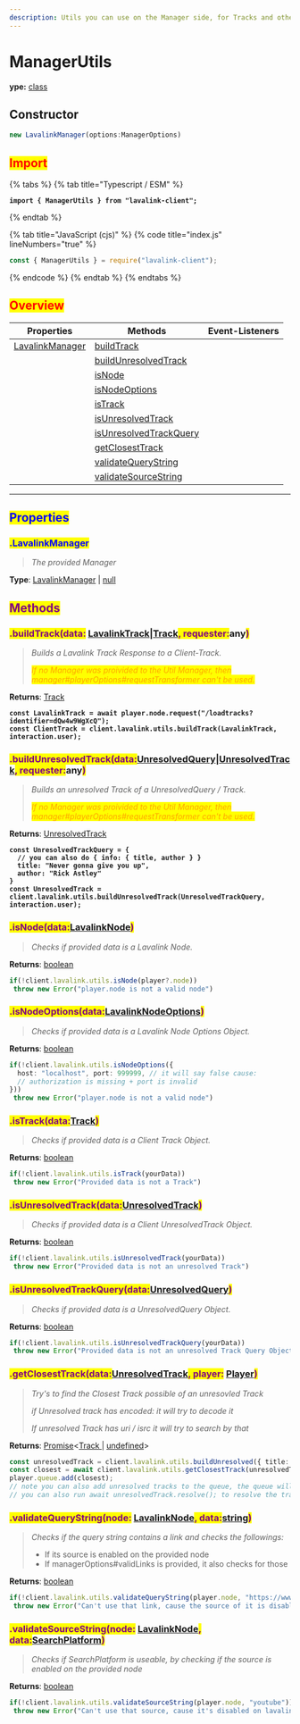 ```yaml
---
description: Utils you can use on the Manager side, for Tracks and other things!
---
```


# ManagerUtils

**ype:** [class](https://developer.mozilla.org/en-US/docs/Web/JavaScript/Reference/Operators/class)

## Constructor

```javascript
new LavalinkManager(options:ManagerOptions)
```

## <mark style="color:red;">Import</mark>

{% tabs %}
{% tab title="Typescript / ESM" %}
<pre class="language-typescript" data-title="index.ts" data-line-numbers><code class="lang-typescript"><strong>import { ManagerUtils } from "lavalink-client";
</strong></code></pre>
{% endtab %}

{% tab title="JavaScript (cjs)" %}
{% code title="index.js" lineNumbers="true" %}
```javascript
const { ManagerUtils } = require("lavalink-client");
```
{% endcode %}
{% endtab %}
{% endtabs %}

## <mark style="color:red;">Overview</mark>

| Properties                                          | Methods                                                                                                             | Event-Listeners |
| --------------------------------------------------- | ------------------------------------------------------------------------------------------------------------------- | --------------- |
| [LavalinkManager](managerutils.md#.lavalinkmanager) | [buildTrack](managerutils.md#.buildtrack-data-lavalinktrack-or-track-requester-any)                                 |                 |
|                                                     | [buildUnresolvedTrack](managerutils.md#.buildunresolvedtrack-data-unresolvedquery-or-unresolvedtrack-requester-any) |                 |
|                                                     | [isNode](managerutils.md#.isnode-data-lavalinknode)                                                                 |                 |
|                                                     | [isNodeOptions](managerutils.md#.isnodeoptions-data-lavalinknodeoptions)                                            |                 |
|                                                     | [isTrack](managerutils.md#.istrack-data-track)                                                                      |                 |
|                                                     | [isUnresolvedTrack](managerutils.md#.isunresolvedtrack-data-unresolvedtrack)                                        |                 |
|                                                     | [isUnresolvedTrackQuery](managerutils.md#.isunresolvedtrackquery-data-unresolvedquery)                              |                 |
|                                                     | [getClosestTrack](managerutils.md#.getclosesttrack-data-unresolvedtrack-player-player)                              |                 |
|                                                     | [validateQueryString](managerutils.md#.validatequerystring-node-lavalinknode-data-string)                           |                 |
|                                                     | [validateSourceString](managerutils.md#.validatesourcestring-node-lavalinknode-data-searchplatform)                 |                 |

***

## <mark style="color:blue;">Properties</mark>

### <mark style="color:blue;">.LavalinkManager</mark>

> _The provided Manager_

**Type**: [LavalinkManager](./) | [null](https://developer.mozilla.org/en-US/docs/Web/JavaScript/Reference/Operators/null)

## <mark style="color:purple;">Methods</mark>

### <mark style="color:purple;">.buildTrack(data:</mark> [LavalinkTrack](../other-types/lavalinktrack/)|[Track](../other-types/track/)<mark style="color:purple;">, requester:</mark>any<mark style="color:purple;">)</mark>

> _Builds a Lavalink Track Response to a Client-Track._
>
> _<mark style="color:orange;">If no Manager was proivided to the Util Manager, then manager#playerOptions#requestTransformer can't be used.</mark>_

**Returns**: [Track](../other-types/track/)

<pre class="language-typescript"><code class="lang-typescript"><strong>const LavalinkTrack = await player.node.request("/loadtracks?identifier=dQw4w9WgXcQ");
</strong><strong>const ClientTrack = client.lavalink.utils.buildTrack(LavalinkTrack, interaction.user);
</strong></code></pre>

### <mark style="color:purple;">.buildUnresolvedTrack(data:</mark>[UnresolvedQuery](../other-types/unresolvedquery.md)|[UnresolvedTrack](../other-types/unresolvedtrack.md)<mark style="color:purple;">, requester:</mark>any<mark style="color:purple;">)</mark>

> _Builds an unresolved Track of a UnresolvedQuery / Track._
>
> _<mark style="color:orange;">If no Manager was proivided to the Util Manager, then manager#playerOptions#requestTransformer can't be used.</mark>_

**Returns**: [UnresolvedTrack](../other-types/unresolvedtrack.md)

<pre class="language-typescript"><code class="lang-typescript"><strong>const UnresolvedTrackQuery = { 
</strong><strong>  // you can also do { info: { title, author } }
</strong><strong>  title: "Never gonna give you up", 
</strong><strong>  author: "Rick Astley"
</strong><strong>}
</strong><strong>const UnresolvedTrack = client.lavalink.utils.buildUnresolvedTrack(UnresolvedTrackQuery, interaction.user);
</strong></code></pre>

### <mark style="color:purple;">.isNode(data:</mark>[LavalinkNode](../nodemanager/types/lavalinknode.md)<mark style="color:purple;">)</mark>

> _Checks if provided data is a Lavalink Node._

**Returns**: [boolean](https://developer.mozilla.org/en-US/docs/Web/JavaScript/Reference/Global\_Objects/Boolean)

```typescript
if(!client.lavalink.utils.isNode(player?.node))
 throw new Error("player.node is not a valid node")
```

### <mark style="color:purple;">.isNodeOptions(data:</mark>[LavalinkNodeOptions](../nodemanager/types/lavalinknodeoptions.md)<mark style="color:purple;">)</mark>

> _Checks if provided data is a Lavalink Node Options Object._

**Returns**: [boolean](https://developer.mozilla.org/en-US/docs/Web/JavaScript/Reference/Global\_Objects/Boolean)

```typescript
if(!client.lavalink.utils.isNodeOptions({
  host: "localhost", port: 999999, // it will say false cause:
  // authorization is missing + port is invalid
}))
 throw new Error("player.node is not a valid node")
```

### <mark style="color:purple;">.isTrack(data:</mark>[Track](../other-types/track/)<mark style="color:purple;">)</mark>

> _Checks if provided data is a Client Track Object._

**Returns**: [boolean](https://developer.mozilla.org/en-US/docs/Web/JavaScript/Reference/Global\_Objects/Boolean)

```typescript
if(!client.lavalink.utils.isTrack(yourData))
 throw new Error("Provided data is not a Track")
```

### <mark style="color:purple;">.isUnresolvedTrack(data:</mark>[UnresolvedTrack](../other-types/unresolvedtrack.md)<mark style="color:purple;">)</mark>

> _Checks if provided data is a Client UnresolvedTrack Object._

**Returns**: [boolean](https://developer.mozilla.org/en-US/docs/Web/JavaScript/Reference/Global\_Objects/Boolean)

```typescript
if(!client.lavalink.utils.isUnresolvedTrack(yourData))
 throw new Error("Provided data is not an unresolved Track")
```

### <mark style="color:purple;">.isUnresolvedTrackQuery(data:</mark>[UnresolvedQuery](../other-types/unresolvedquery.md)<mark style="color:purple;">)</mark>

> _Checks if provided data is a UnresolvedQuery Object._

**Returns**: [boolean](https://developer.mozilla.org/en-US/docs/Web/JavaScript/Reference/Global\_Objects/Boolean)

```typescript
if(!client.lavalink.utils.isUnresolvedTrackQuery(yourData))
 throw new Error("Provided data is not an unresolved Track Query Object")
```

### <mark style="color:purple;">.getClosestTrack(data:</mark>[UnresolvedTrack](../other-types/unresolvedtrack.md)<mark style="color:purple;">, player:</mark> [Player](../player/)<mark style="color:purple;">)</mark>

> _Try's to find the Closest Track possible of an unresovled Track_
>
> _if Unresolved track has encoded: it will try to decode it_
>
> _If unresolved Track has uri / isrc it will try to search by that_

**Returns**: [Promise](https://developer.mozilla.org/en-US/docs/Web/JavaScript/Reference/Global\_Objects/Promise)<[Track ](../other-types/track/)| [undefined](https://developer.mozilla.org/en-US/docs/Web/JavaScript/Reference/Global\_Objects/undefined)>

```typescript
const unresolvedTrack = client.lavalink.utils.buildUnresolved({ title: "Never Gonna Give you up" }, interaction.user);
const closest = await client.lavalink.utils.getClosestTrack(unresolvedTrack, player);
player.queue.add(closest);
// note you can also add unresolved tracks to the queue, the queue will automatically try to resolve it, when it's time to play it.
// you can also run await unresolvedTrack.resolve(); to resolve the track
```

### <mark style="color:purple;">.validateQueryString(node:</mark> [LavalinkNode](../nodemanager/types/lavalinknode.md)<mark style="color:purple;">, data:</mark>[string](https://developer.mozilla.org/en-US/docs/Web/JavaScript/Reference/Global\_Objects/String)<mark style="color:purple;">)</mark>

> _Checks if the query string contains a link and checks the followings:_
>
> * If its source is enabled on the provided node
> * If managerOptions#validLinks is provided, it also checks for those

**Returns**: [boolean](https://developer.mozilla.org/en-US/docs/Web/JavaScript/Reference/Global\_Objects/Boolean)

```typescript
if(!client.lavalink.utils.validateQueryString(player.node, "https://www.youtube.com/watch?v=dQw4w9WgXcQ"))
 throw new Error("Can't use that link, cause the source of it is disabled on lavalink")
```

### <mark style="color:purple;">.validateSourceString(node:</mark> [LavalinkNode](../nodemanager/types/lavalinknode.md)<mark style="color:purple;">, data:</mark>[SearchPlatform](../other-types/searchplatform/)<mark style="color:purple;">)</mark>

> _Checks if SearchPlatform is useable, by checking if the source is enabled on the provided node_

**Returns**: [boolean](https://developer.mozilla.org/en-US/docs/Web/JavaScript/Reference/Global\_Objects/Boolean)

```typescript
if(!client.lavalink.utils.validateSourceString(player.node, "youtube"))
 throw new Error("Can't use that source, cause it's disabled on lavalink")
```

###
